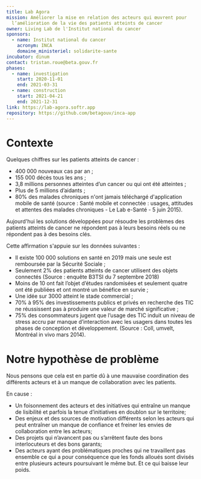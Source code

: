 ```yaml
---
title: Lab Agora
mission: Améliorer la mise en relation des acteurs qui œuvrent pour
  l’amélioration de la vie des patients atteints de cancer
owner: Living Lab de l'Institut national du cancer
sponsors:
  - name: Institut national du cancer
    acronym: INCA
    domaine_ministeriel: solidarite-sante
incubator: dinum
contact: tristan.roue@beta.gouv.fr
phases:
  - name: investigation
    start: 2020-11-01
    end: 2021-03-31
  - name: construction
    start: 2021-04-21
    end: 2021-12-31
link: https://lab-agora.softr.app
repository: https://github.com/betagouv/inca-app
---
```

# Contexte 

Quelques chiffres sur les patients atteints de cancer : 
 - 400 000 nouveaux cas par an ;
 - 155 000 décès tous les ans ;
 - 3,8 millions personnes atteintes d’un cancer ou qui ont été atteintes ;
 - Plus de 5 millions d’aidants ;
 - 80% des malades chroniques n'ont jamais téléchargé d'application mobile de santé (source : Santé mobile et connectée : usages, attitudes et attentes des malades chroniques - Le Lab e-Santé - 5 juin 2015).

Aujourd'hui les solutions développées pour résoudre les problèmes des patients atteints de cancer ne répondent pas à leurs besoins réels ou ne répondent pas à des besoins clés.

Cette affirmation s'appuie sur les données suivantes : 
 - Il existe 100 000 solutions en santé en 2019 mais une seule est remboursée par la Sécurité Sociale ;
 - Seulement 2% des patients atteints de cancer utilisent des objets connectés (Source : enquête B3TSI du 7 septembre 2018)
 - Moins de 10 ont fait l’objet d’études randomisées et seulement quatre ont été publiées et ont montré un bénéfice en survie ;
 - Une idée sur 3000 atteint le stade commercial ;
 - 70% à 95% des investissements publics et privés en recherche des TIC ne réussissent pas à produire une valeur de marché significative ;
 - 75% des consommateurs jugent que l’usage des TIC induit un niveau de stress accru par manque d’interaction avec les usagers dans toutes les phases de conception et développement. (Source :  Coll, umvelt, Montréal in vivo mars 2014).

# Notre hypothèse de problème

Nous pensons que cela est en partie dû à une mauvaise coordination des différents acteurs et à un manque de collaboration avec les patients.

En cause :
 - Un foisonnement des acteurs et des initiatives qui entraîne un manque de lisibilité et parfois la tenue d’initiatives en doublon sur le territoire;
 - Des enjeux et des sources de motivation différents selon les acteurs qui peut entraîner un manque de confiance et freiner les envies de collaboration entre les acteurs;
 - Des projets qui n’avancent pas ou s’arrêtent faute des bons interlocuteurs et des bons garants;
 - Des acteurs ayant des problématiques proches qui ne travaillent pas ensemble ce qui a pour conséquence que les fonds alloués sont divisés entre plusieurs acteurs poursuivant le même but. Et ce qui baisse leur poids.
